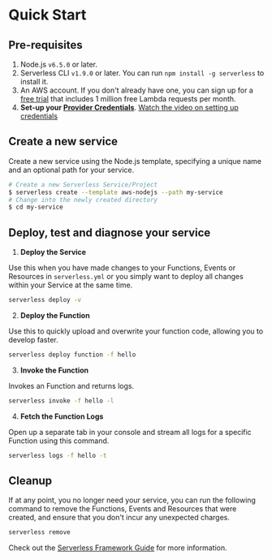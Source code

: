 <!--
title: Serverless Framework - AWS Lambda Guide - Quick Start
menuText: Quick Start
menuOrder: 1
description: Getting started with the Serverless Framework on AWS Lambda
layout: Doc
-->

# Quick Start

## Pre-requisites

1. Node.js `v6.5.0` or later.
2. Serverless CLI `v1.9.0` or later. You can run 
`npm install -g serverless` to install it.
3. An AWS account. If you don't already have one, you can sign up for a [free trial](https://aws.amazon.com/s/dm/optimization/server-side-test/free-tier/free_np/) that includes 1 million free Lambda requests per month.
4. **Set-up your [Provider Credentials](./credentials.md)**. [Watch the video on setting up credentials](https://www.youtube.com/watch?v=HSd9uYj2LJA)

## Create a new service

Create a new service using the Node.js template, specifying a unique name and an optional path for your service.

```bash
# Create a new Serverless Service/Project
$ serverless create --template aws-nodejs --path my-service
# Change into the newly created directory
$ cd my-service
```

## Deploy, test and diagnose your service

1. **Deploy the Service**

  Use this when you have made changes to your Functions, Events or Resources in `serverless.yml` or you simply want to deploy all changes within your Service at the same time.
  
  ```bash
  serverless deploy -v
  ```

2. **Deploy the Function**

  Use this to quickly upload and overwrite your function code, allowing you to develop faster.
  
  ```bash
  serverless deploy function -f hello
  ```

3. **Invoke the Function**

  Invokes an Function and returns logs.
  
  ```bash
  serverless invoke -f hello -l
  ```

4. **Fetch the Function Logs**

  Open up a separate tab in your console and stream all logs for a specific Function using this command.
  ```bash
  serverless logs -f hello -t
  ```

## Cleanup

If at any point, you no longer need your service, you can run the following command to remove the Functions, Events and Resources that were created, and ensure that you don't incur any unexpected charges.

```bash
serverless remove
```

Check out the [Serverless Framework Guide](./README.md) for more information.
